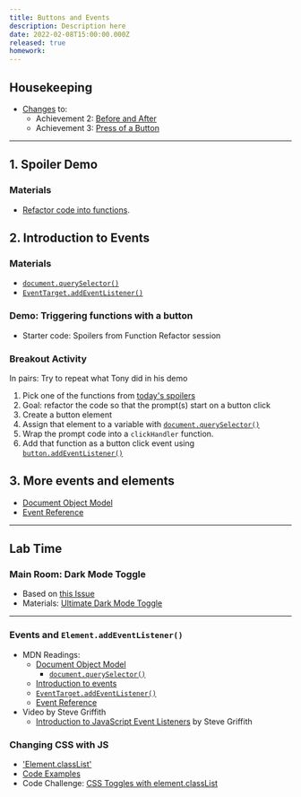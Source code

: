 ```yaml
---
title: Buttons and Events
description: Description here
date: 2022-02-08T15:00:00.000Z
released: true
homework: 
---
```


## Housekeeping
- [Changes](https://github.com/sait-wbdv/winter-2022/commit/0543d3fc7ccfd4829fb90c0aa7e0169a27799029) to:
    - Achievement 2: [Before and After](/cpnt-262/assignments/achievement-2)
    - Achievement 3: [Press of a Button](/cpnt-262/assignments/achievement-3)

---

## 1. Spoiler Demo
### Materials
- [Refactor code into functions](https://gist.github.com/acidtone/90355d3bdbcf770be4a642939f58cfd7).

## 2. Introduction to Events
### Materials
- [`document.querySelector()`](https://developer.mozilla.org/en-US/docs/Web/API/Document/querySelector)
- [`EventTarget.addEventListener()`](https://developer.mozilla.org/en-US/docs/Web/API/EventTarget/addEventListener)

### Demo: Triggering functions with a button
- Starter code: Spoilers from Function Refactor session

### Breakout Activity
In pairs: Try to repeat what Tony did in his demo
1. Pick one of the functions from [today's spoilers](https://github.com/sait-wbdv/in-class-w22/tree/main/02-08-events/02-spoiler-finished)
2. Goal: refactor the code so that the prompt(s) start on a button click
3. Create a button element
4. Assign that element to a variable with [`document.querySelector()`](https://developer.mozilla.org/en-US/docs/Web/API/Document/querySelector)
5. Wrap the prompt code into a `clickHandler` function.
6. Add that function as a button click event using [`button.addEventListener()`](https://developer.mozilla.org/en-US/docs/Web/API/EventTarget/addEventListener)

## 3. More events and elements
- [Document Object Model](https://developer.mozilla.org/en-US/docs/Web/API/Document_Object_Model)
- [Event Reference](https://developer.mozilla.org/en-US/docs/Web/Events)

---

## Lab Time
### Main Room: Dark Mode Toggle
- Based on [this Issue](https://github.com/sait-wbdv/winter-2022/issues/32)
- Materials: [Ultimate Dark Mode Toggle](https://padlet.com/acidtone/UltimateDarkModeToggle)

---

<home-work :home-work="homework">

### Events and `Element.addEventListener()`
- MDN Readings:
    - [Document Object Model](https://developer.mozilla.org/en-US/docs/Web/API/Document_Object_Model)
        - [`document.querySelector()`](https://developer.mozilla.org/en-US/docs/Web/API/Document/querySelector)
    - [Introduction to events](https://developer.mozilla.org/en-US/docs/Learn/JavaScript/Building_blocks/Events)
    - [`EventTarget.addEventListener()`](https://developer.mozilla.org/en-US/docs/Web/API/EventTarget/addEventListener)
    - [Event Reference](https://developer.mozilla.org/en-US/docs/Web/Events)
- Video by Steve Griffith
    - [Introduction to JavaScript Event Listeners](https://youtu.be/EaRrmOtPYTM) by Steve Griffith

### Changing CSS with JS
- ['Element.classList'](https://developer.mozilla.org/en-US/docs/Web/API/Element/classList)
- [Code Examples](https://developer.mozilla.org/en-US/docs/Web/API/Element/classList#Examples)
- Code Challenge: [CSS Toggles with element.classList](http://browsertherapy.com/challenges/css-toggles-with-classlist/)

</home-work>
